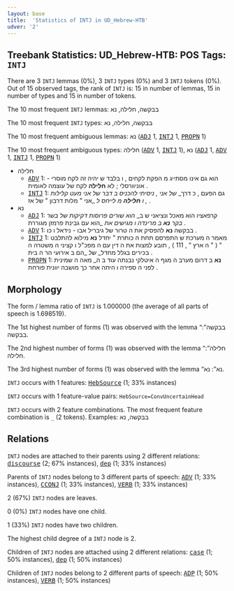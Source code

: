 ```yaml
---
layout: base
title:  'Statistics of INTJ in UD_Hebrew-HTB'
udver: '2'
---
```


## Treebank Statistics: UD_Hebrew-HTB: POS Tags: `INTJ`

There are 3 `INTJ` lemmas (0%), 3 `INTJ` types (0%) and 3 `INTJ` tokens (0%).
Out of 15 observed tags, the rank of `INTJ` is: 15 in number of lemmas, 15 in number of types and 15 in number of tokens.

The 10 most frequent `INTJ` lemmas: בבקשה, חלילה, נא

The 10 most frequent `INTJ` types:  בבקשה, חלילה, נא

The 10 most frequent ambiguous lemmas: נא (<tt><a href="he_htb-pos-ADJ.html">ADJ</a></tt> 1, <tt><a href="he_htb-pos-INTJ.html">INTJ</a></tt> 1, <tt><a href="he_htb-pos-PROPN.html">PROPN</a></tt> 1)

The 10 most frequent ambiguous types:  חלילה (<tt><a href="he_htb-pos-ADV.html">ADV</a></tt> 1, <tt><a href="he_htb-pos-INTJ.html">INTJ</a></tt> 1), נא (<tt><a href="he_htb-pos-ADJ.html">ADJ</a></tt> 1, <tt><a href="he_htb-pos-ADV.html">ADV</a></tt> 1, <tt><a href="he_htb-pos-INTJ.html">INTJ</a></tt> 1, <tt><a href="he_htb-pos-PROPN.html">PROPN</a></tt> 1)


* חלילה
  * <tt><a href="he_htb-pos-ADV.html">ADV</a></tt> 1: הוא גם אינו מסתייג מ הפקת לקחים , ו בלבד ש יהיה זה לקח מוסרי - אוניוורסלי ; לא <b>חלילה</b> לקח של עוצמה לאומית .
  * <tt><a href="he_htb-pos-INTJ.html">INTJ</a></tt> 1: גם הפעם , כ דרך_ _של_ _אני , ניסיתי להכניס ב דבר_ _של_ _אני מעט קלילות , ו <b>חלילה</b> מ לייחס ל_ _אני " מלות דרבון " של אז .
* נא
  * <tt><a href="he_htb-pos-ADJ.html">ADJ</a></tt> 1: קרפאציו הוא מאכל ונציאני ש ב_ _הוא שורים פרוסות דקיקות של בשר בקר <b>נא</b> ב מרינדה ו מגישים את_ _הוא עם גבינת פרמזן מגוררת .
  * <tt><a href="he_htb-pos-ADV.html">ADV</a></tt> 1: בבקשה <b>נא</b> להפסיק את ה טרור של גיבריל אבו - נידאל ו כו .
  * <tt><a href="he_htb-pos-INTJ.html">INTJ</a></tt> 1: מאמר ה מערכת ש התפרסם תחת ה כותרת " יחדל <b>נא</b> מילוא להתלבט " ( " ה ארץ " , 111 ) , תובע למצות את ה דין עם ה מפכ"ל ו קציני ה משטרה ה בכירים בגלל מחדל_ _של_ _הם ב אירועי הר ה בית .
  * <tt><a href="he_htb-pos-PROPN.html">PROPN</a></tt> 1: <b>נא</b> ב דרום מערב ה מגף ה איטלקי נבנתה עוד ב ה_ מאה ה שמינית לפני ה ספירה ו היתה אחר כך מושבה יוונית פורחת .

## Morphology

The form / lemma ratio of `INTJ` is 1.000000 (the average of all parts of speech is 1.698519).

The 1st highest number of forms (1) was observed with the lemma “בבקשה”: בבקשה.

The 2nd highest number of forms (1) was observed with the lemma “חלילה”: חלילה.

The 3rd highest number of forms (1) was observed with the lemma “נא”: נא.

`INTJ` occurs with 1 features: <tt><a href="he_htb-feat-HebSource.html">HebSource</a></tt> (1; 33% instances)

`INTJ` occurs with 1 feature-value pairs: `HebSource=ConvUncertainHead`

`INTJ` occurs with 2 feature combinations.
The most frequent feature combination is `_` (2 tokens).
Examples: בבקשה, נא


## Relations

`INTJ` nodes are attached to their parents using 2 different relations: <tt><a href="he_htb-dep-discourse.html">discourse</a></tt> (2; 67% instances), <tt><a href="he_htb-dep-dep.html">dep</a></tt> (1; 33% instances)

Parents of `INTJ` nodes belong to 3 different parts of speech: <tt><a href="he_htb-pos-ADV.html">ADV</a></tt> (1; 33% instances), <tt><a href="he_htb-pos-CCONJ.html">CCONJ</a></tt> (1; 33% instances), <tt><a href="he_htb-pos-VERB.html">VERB</a></tt> (1; 33% instances)

2 (67%) `INTJ` nodes are leaves.

0 (0%) `INTJ` nodes have one child.

1 (33%) `INTJ` nodes have two children.

The highest child degree of a `INTJ` node is 2.

Children of `INTJ` nodes are attached using 2 different relations: <tt><a href="he_htb-dep-case.html">case</a></tt> (1; 50% instances), <tt><a href="he_htb-dep-dep.html">dep</a></tt> (1; 50% instances)

Children of `INTJ` nodes belong to 2 different parts of speech: <tt><a href="he_htb-pos-ADP.html">ADP</a></tt> (1; 50% instances), <tt><a href="he_htb-pos-VERB.html">VERB</a></tt> (1; 50% instances)

